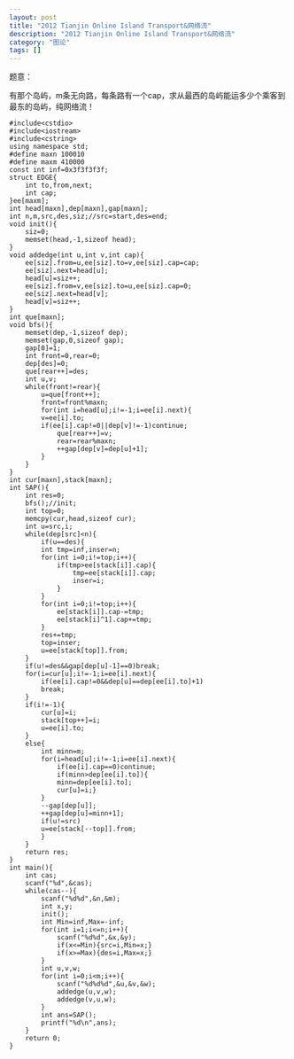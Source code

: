 ```yaml
---
layout: post
title: "2012 Tianjin Online Island Transport&网络流"
description: "2012 Tianjin Online Island Transport&网络流"
category: "图论"
tags: []
---
```



题意：

有那个岛屿，m条无向路，每条路有一个cap，求从最西的岛屿能运多少个乘客到最东的岛屿，纯网络流！




	#include<cstdio>
	#include<iostream>
	#include<cstring>
	using namespace std;
	#define maxn 100010
	#define maxm 410000
	const int inf=0x3f3f3f3f;
	struct EDGE{
		int to,from,next;
		int cap;
	}ee[maxm];
	int head[maxn],dep[maxn],gap[maxn];
	int n,m,src,des,siz;//src=start,des=end;
	void init(){
		siz=0;
		memset(head,-1,sizeof head);
	}
	void addedge(int u,int v,int cap){
		ee[siz].from=u,ee[siz].to=v,ee[siz].cap=cap;
		ee[siz].next=head[u];
		head[u]=siz++;
		ee[siz].from=v,ee[siz].to=u,ee[siz].cap=0;
		ee[siz].next=head[v];
		head[v]=siz++;
	}
	int que[maxn];
	void bfs(){
		memset(dep,-1,sizeof dep);
		memset(gap,0,sizeof gap);
		gap[0]=1;
		int front=0,rear=0;
		dep[des]=0;
		que[rear++]=des;
		int u,v;
		while(front!=rear){
			u=que[front++];
			front=front%maxn;
			for(int i=head[u];i!=-1;i=ee[i].next){
			v=ee[i].to;
			if(ee[i].cap!=0||dep[v]!=-1)continue;
				que[rear++]=v;
				rear=rear%maxn;
				++gap[dep[v]=dep[u]+1];
			}
		}
	}
	int cur[maxn],stack[maxn];
	int SAP(){
		int res=0;
		bfs();//init;
		int top=0;
		memcpy(cur,head,sizeof cur);
		int u=src,i;
		while(dep[src]<n){
			if(u==des){
			int tmp=inf,inser=n;
			for(int i=0;i!=top;i++){
				if(tmp>ee[stack[i]].cap){
					tmp=ee[stack[i]].cap;
					inser=i;
				}
			}
			for(int i=0;i!=top;i++){
				ee[stack[i]].cap-=tmp;
				ee[stack[i]^1].cap+=tmp;
			}
			res+=tmp;
			top=inser;
			u=ee[stack[top]].from;
		}
		if(u!=des&&gap[dep[u]-1]==0)break;
		for(i=cur[u];i!=-1;i=ee[i].next){
			if(ee[i].cap!=0&&dep[u]==dep[ee[i].to]+1)
			break;
		}
		if(i!=-1){
			cur[u]=i;
			stack[top++]=i;
			u=ee[i].to;
		}
		else{
			int minn=m;
			for(i=head[u];i!=-1;i=ee[i].next){
				if(ee[i].cap==0)continue;
				if(minn>dep[ee[i].to]){
				minn=dep[ee[i].to];
				cur[u]=i;}
			}
			--gap[dep[u]];
			++gap[dep[u]=minn+1];
			if(u!=src)
			u=ee[stack[--top]].from;
			}
		}
		return res;
	}
	int main(){
		int cas;
		scanf("%d",&cas);
		while(cas--){
			scanf("%d%d",&n,&m);
			int x,y;
			init();
			int Min=inf,Max=-inf;
			for(int i=1;i<=n;i++){
				scanf("%d%d",&x,&y);
				if(x<=Min){src=i,Min=x;}
				if(x>=Max){des=i,Max=x;}
			}
			int u,v,w;
			for(int i=0;i<m;i++){
				scanf("%d%d%d",&u,&v,&w);
				addedge(u,v,w);
				addedge(v,u,w);
			}
			int ans=SAP();
			printf("%d\n",ans);
		}
		return 0;
	}

